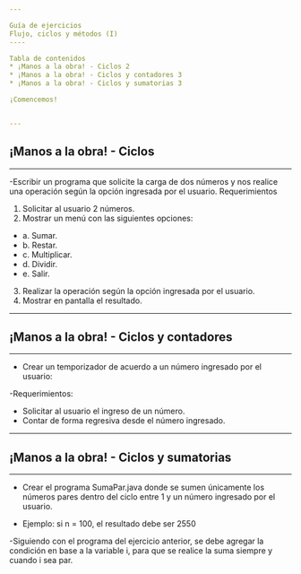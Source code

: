 ```yaml
---

Guía de ejercicios
Flujo, ciclos y métodos (I)
----

Tabla de contenidos
* ¡Manos a la obra! - Ciclos 2
* ¡Manos a la obra! - Ciclos y contadores 3
* ¡Manos a la obra! - Ciclos y sumatorias 3

¡Comencemos!


---
```


¡Manos a la obra! - Ciclos
---
---
-Escribir un programa que solicite la carga de dos números y nos realice una operación
según la opción ingresada por el usuario.
Requerimientos
1. Solicitar al usuario 2 números.
2. Mostrar un menú con las siguientes opciones:
-   a. Sumar.
-   b. Restar.
-   c. Multiplicar.
-   d. Dividir.
-   e. Salir.

3. Realizar la operación según la opción ingresada por el usuario.
4. Mostrar en pantalla el resultado.

---

¡Manos a la obra! - Ciclos y contadores
---
---
-   Crear un temporizador de acuerdo a un número ingresado por el usuario:

-Requerimientos:
- Solicitar al usuario el ingreso de un número.
- Contar de forma regresiva desde el número ingresado.

---
¡Manos a la obra! - Ciclos y sumatorias
--
---

-   Crear el programa SumaPar.java donde se sumen únicamente los números pares dentro del
   ciclo entre 1 y un número ingresado por el usuario.
   
- Ejemplo: si n = 100, el resultado debe ser 2550

-Siguiendo con el programa del ejercicio anterior, 
se debe agregar la condición en base a la
variable i, para que se realice la suma siempre y cuando i sea par.
